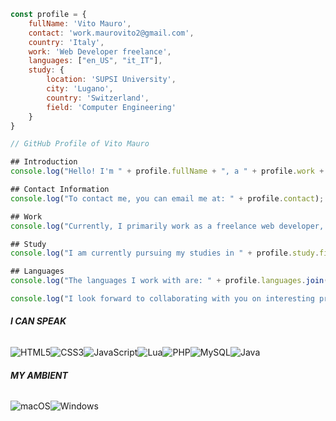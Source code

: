 ````javascript
const profile = {
    fullName: 'Vito Mauro',
    contact: 'work.maurovito2@gmail.com',
    country: 'Italy',
    work: 'Web Developer freelance',
    languages: ["en_US", "it_IT"],
    study: {
        location: 'SUPSI University',
        city: 'Lugano',
        country: 'Switzerland',
        field: 'Computer Engineering'
    }
}

// GitHub Profile of Vito Mauro

## Introduction
console.log("Hello! I'm " + profile.fullName + ", a " + profile.work + " based in " + profile.country + ". Welcome to my GitHub profile!");

## Contact Information
console.log("To contact me, you can email me at: " + profile.contact);

## Work
console.log("Currently, I primarily work as a freelance web developer, creating innovative and engaging solutions.");

## Study
console.log("I am currently pursuing my studies in " + profile.study.field + " at " + profile.study.location + ", " + profile.study.city + ", " + profile.study.country + ".");

## Languages
console.log("The languages I work with are: " + profile.languages.join(', '));

console.log("I look forward to collaborating with you on interesting projects!");

````

###### **I CAN SPEAK**
![HTML5](https://img.shields.io/badge/html5-%23E34F26.svg?style=for-the-badge&logo=html5&logoColor=white)![CSS3](https://img.shields.io/badge/css3-%231572B6.svg?style=for-the-badge&logo=css3&logoColor=white)![JavaScript](https://img.shields.io/badge/javascript-%23323330.svg?style=for-the-badge&logo=javascript&logoColor=%23F7DF1E)![Lua](https://img.shields.io/badge/lua-%232C2D72.svg?style=for-the-badge&logo=lua&logoColor=white)![PHP](https://img.shields.io/badge/php-%23777BB4.svg?style=for-the-badge&logo=php&logoColor=white)![MySQL](https://img.shields.io/badge/mysql-%2300f.svg?style=for-the-badge&logo=mysql&logoColor=white)![Java](https://img.shields.io/badge/java-%23ED8B00.svg?style=for-the-badge&logo=openjdk&logoColor=white)

###### **MY AMBIENT**
![macOS](https://img.shields.io/badge/mac%20os-000000?style=for-the-badge&logo=macos&logoColor=F0F0F0)![Windows](https://img.shields.io/badge/Windows-0078D6?style=for-the-badge&logo=windows&logoColor=white)
